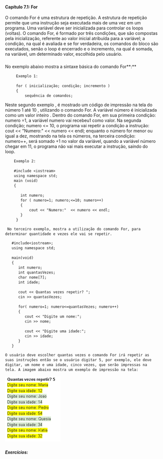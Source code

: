 #### Capítulo 7.1: For

O comando For é uma estrutura de repetição. A estrutura de repetição permite que uma instrução seja executada mais de uma vez em um programa. Uma variável deve ser inicializada para controlar os loops \(voltas\). O comando For, é formado por três condições, que são compostas pela inicialização, referente ao valor inicial atribuída para a variável; a condição, na qual é avaliada e se for verdadeira, os comandos do bloco são executados, senão o loop é encerrado e o incremento, na qual é somada, na variável, um determinado valor, escolhida pelo usuário.

##### 

No exemplo abaixo mostra a sintaxe básica do comando For\*\*:\*\*

```
     Exemplo 1:

     for ( inicialização; condição; incremento )
     {
         sequência de comandos;
```

Neste segundo exemplo , é mostrado um código de impressão na tela do número 1 até 10 , utilizando o comando For.  A variável número é inicializada como um valor inteiro . Dentro do comando For, em sua primeira condição: numero =1, a variável numero vai recebeu1 como valor. Na segunda condição; numero &lt;= 10, o programa vai repetir a condição a instrução: cout &lt;&lt; "Numero:" &lt;&lt; numero &lt;&lt; endl; enquanto o número for menor ou igual a dez, mostrando na tela os números, na terceira condição: numero++, será somado +1 no valor da variável, quando a variável número chegar em 11, o programa não vai mais executar a instrução, saindo do loop.

```
    Exemplo 2:

    #include <iostream>
    using namespace std;
    main (void)
    {

       int numero;   
       for ( numero=1; numero;<=10; numero++)
       {
           cout << "Numero:"  << numero << endl;
       }
     }
```

     No terceiro exemplo, mostra a utilização do comando For, para determinar quantidade e vezes ele vai se repetir.

```
   #include<iostream>;
   using namespace std;

   main(void)
   {
      int numero;
      int quantasVezes;
      char nome[7];
      int idade;

      cout << Quantas vezes repetir? ";
      cin >> quantasVezes;

      for( numero=1; numero<=quantasVezes; numero++)
      {
         cout << "Digite um nome:";
         cin >> nome;

         cout << "Digite uma idade:";
         cin >> idade;
      }
   }
```

```
O usuário deve escolher quantas vezes o comando For irá repetir as suas instruções então se o usuário digitar 5, por exemplo, ele deve digitar, um nome e uma idade, cinco vezes, que serão impressas na tela. A imagem abaixo mostra um exemplo de impressão na tela:
```

![](/assets/exemplo_for.PNG)

##### 

##### Exercícios:



